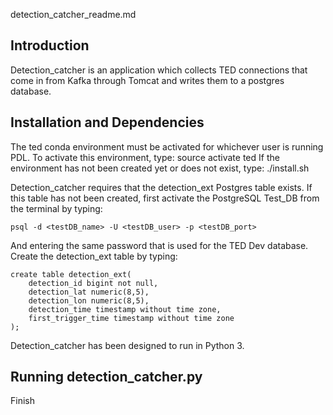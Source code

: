 detection_catcher_readme.md

Introduction
------------

Detection_catcher is an application which collects TED connections that come in from Kafka through Tomcat and writes them to a postgres database.

Installation and Dependencies
-----------------------------

The ted conda environment must be activated for whichever user is running PDL. To activate this environment, type:
    source activate ted
If the environment has not been created yet or does not exist, type:
    ./install.sh 

Detection_catcher requires that the detection_ext Postgres table exists. If this table has not been created, first activate the PostgreSQL Test_DB from the terminal by typing:

    psql -d <testDB_name> -U <testDB_user> -p <testDB_port>

And entering the same password that is used for the TED Dev database.
Create the detection_ext table by typing:

    create table detection_ext(
        detection_id bigint not null,
        detection_lat numeric(8,5),
        detection_lon numeric(8,5),
        detection_time timestamp without time zone,
        first_trigger_time timestamp without time zone
    );


Detection_catcher has been designed to run in Python 3.

Running detection_catcher.py
------------------------

Finish
